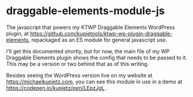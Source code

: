 # draggable-elements-module-js
The javascript that powers my KTWP Draggable Elements WordPress plugin, at https://github.com/kupietools/ktwp-wp-plugin-draggable-elements, repackaged as an ES module for general javascript use. 

I'll get this documented shortly, but for now, the main file of my WP Draggable Elements plugin shows the config that needs to be passed to it. This may be a version or two behind that as of this writing. 

Besides seeing the WordPress version live on my website at https://michaelkupietz.com, you can see this module in use in a demo at https://codepen.io/kupietz/pen/LEpzJgL .
